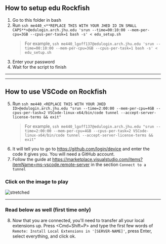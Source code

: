 ## How to setup edu Rockfish

1. Go to this folder in bash
2. Run `ssh me440_<**REPLACE THIS WITH YOUR JHED ID IN SMALL CAPS**>@edulogin.arch.jhu.edu 'srun --time=00:10:00 --mem-per-cpu=3GB --cpus-per-task=1 bash -s' < edu_setup.sh`
    > For example, `ssh me440_lgoff137@edulogin.arch.jhu.edu 'srun --time=00:10:00 --mem-per-cpu=3GB --cpus-per-task=1 bash -s' < edu_setup.sh`
4. Enter your password
5. Wait for the script to finish

---

---

## How to use VSCode on Rockfish
5. Run `ssh me440_<REPLACE THIS WITH YOUR JHED ID>@edulogin.arch.jhu.edu "srun --time=2:00:00 --mem-per-cpu=4GB --cpus-per-task=2 VSCode-linux-x64/bin/code tunnel --accept-server-license-terms && exit"`
    > For example, `ssh me440_lgoff137@edulogin.arch.jhu.edu "srun --time=2:00:00 --mem-per-cpu=4GB --cpus-per-task=2 VSCode-linux-x64/bin/code tunnel --accept-server-license-terms && exit"`
7. It will tell you to go to <https://github.com/login/device> and enter the code it gives you. You will need a GitHub account.
8. Follow the guide at <https://marketplace.visualstudio.com/items?itemName=ms-vscode.remote-server> in the section `Connect to a tunnel`

### Click on the image to play

![stretched](https://github.com/gofflab/quant_mol_neuro_2023/assets/34997334/e83b3259-34ab-4a93-81b5-add9a847886c)

---

### Read below as well (first time only)

8. Now that you are connected, you'll need to transfer all your local extensions up. Press <Cmd+Shift+P> and type the first few words of `Remote: Install Local Extensions in '[SERVER-NAME]'`, press Enter, select everything, and click ok.

